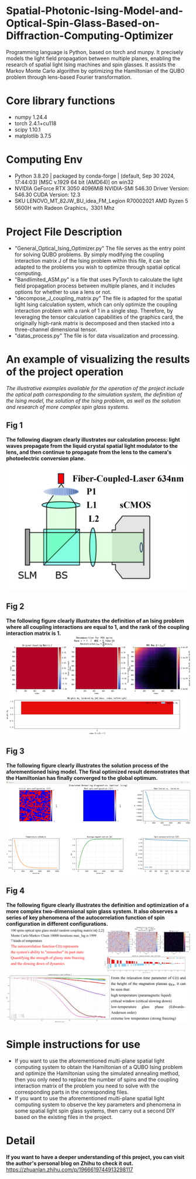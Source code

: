 # Spatial-Photonic-Ising-Model-and-Optical-Spin-Glass-Based-on-Diffraction-Computing-Optimizer
Programming language is Python, based on torch and munpy. It precisely models the light field propagation between multiple planes, enabling the research of spatial light Ising machines and spin glasses. It assists the Markov Monte Carlo algorithm by optimizing the Hamiltonian of the QUBO problem through lens-based Fourier transformation.

# Core library functions
- numpy 1.24.4
- torch 2.4.1+cu118
- scipy 1.10.1
- matplotlib 3.7.5

# Computing Env
- Python 3.8.20 | packaged by conda-forge | (default, Sep 30 2024, 17:44:03) [MSC v.1929 64 bit (AMD64)] on win32
- NVIDIA GeForce RTX 3050 4096MiB NVIDIA-SMI 546.30                 Driver Version: 546.30       CUDA Version: 12.3
- SKU	LENOVO_MT_82JW_BU_idea_FM_Legion R70002021 	AMD Ryzen 5 5600H with Radeon Graphics，3301 Mhz

# Project File Description
- "General_Optical_Ising_Optimizer.py" The file serves as the entry point for solving QUBO problems. By simply modifying the coupling interaction matrix J of the Ising problem within this file, it can be adapted to the problems you wish to optimize through spatial optical computing.
- "Bandlimited_ASM.py" is a file that uses PyTorch to calculate the light field propagation process between multiple planes, and it includes options for whether to use a lens or not.
- "decompose_J_coupling_matrix.py" The file is adapted for the spatial light Ising calculation system, which can only optimize the coupling interaction problem with a rank of 1 in a single step. Therefore, by leveraging the tensor calculation capabilities of the graphics card, the originally high-rank matrix is decomposed and then stacked into a three-channel dimensional tensor. 
- "datas_process.py" The file is for data visualization and processing.

# An example of visualizing the results of the project operation
*The illustrative examples available for the operation of the project include the optical path corresponding to the simulation system, the definition of the Ising model, the solution of the Ising problem, as well as the solution and research of more complex spin glass systems.*
## Fig 1
**The following diagram clearly illustrates our calculation process: light waves propagate from the liquid crystal spatial light modulator to the lens, and then continue to propagate from the lens to the camera's photoelectric conversion plane.**
![image](https://github.com/Cherish0925/Spatial-Photonic-Ising-Model-and-Optical-Spin-Glass-Based-on-Diffraction-Computing-Optimizer/blob/main/images/Experimental_architecture_diagram.png?raw=true)
## Fig 2
**The following figure clearly illustrates the definition of an Ising problem where all coupling interactions are equal to 1, and the rank of the coupling interaction matrix is 1.**
![image](https://github.com/Cherish0925/Spatial-Photonic-Ising-Model-and-Optical-Spin-Glass-Based-on-Diffraction-Computing-Optimizer/blob/main/images/Ising_Model_Problem_Definition.png?raw=true)
## Fig 3
**The following figure clearly illustrates the solution process of the aforementioned Ising model. The final optimized result demonstrates that the Hamiltonian has finally converged to the global optimum.**
![image](https://github.com/Cherish0925/Spatial-Photonic-Ising-Model-and-Optical-Spin-Glass-Based-on-Diffraction-Computing-Optimizer/blob/main/images/Ising_Model_Problem_Optimization.png?raw=true)
## Fig 4
**The following figure clearly illustrates the definition and optimization of a more complex two-dimensional spin glass system. It also observes a series of key phenomena of the autocorrelation function of spin configuration in different configurations.**
![image](https://github.com/Cherish0925/Spatial-Photonic-Ising-Model-and-Optical-Spin-Glass-Based-on-Diffraction-Computing-Optimizer/blob/main/images/Spin_Glass_Optical_Computing_Sim.png?raw=true)

# Simple instructions for use
- If you want to use the aforementioned multi-plane spatial light computing system to obtain the Hamiltonian of a QUBO Ising problem and optimize the Hamiltonian using the simulated annealing method, then you only need to replace the number of spins and the coupling interaction matrix of the problem you need to solve with the corresponding parts in the corresponding files.
- If you want to use the aforementioned multi-plane spatial light computing system to observe the key parameters and phenomena in some spatial light spin glass systems, then carry out a second DIY based on the existing files in the project.

# Detail
**If you want to have a deeper understanding of this project, you can visit the author's personal blog on Zhihu to check it out.**
https://zhuanlan.zhihu.com/p/1966619744913298117
